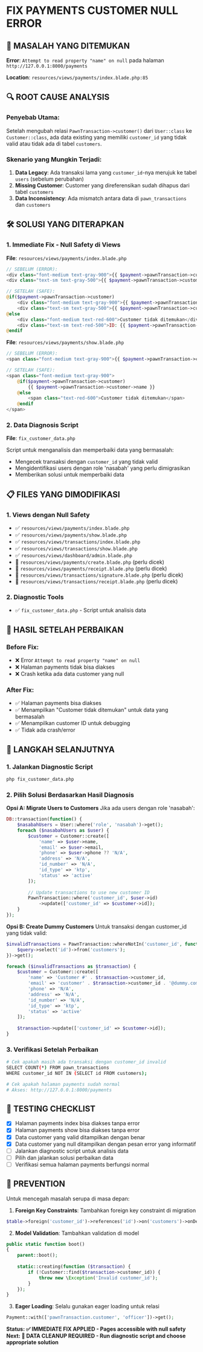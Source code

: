 # FIX PAYMENTS CUSTOMER NULL ERROR

## 🚨 MASALAH YANG DITEMUKAN

**Error**: `Attempt to read property "name" on null` pada halaman `http://127.0.0.1:8000/payments`

**Location**: `resources/views/payments/index.blade.php:85`

## 🔍 ROOT CAUSE ANALYSIS

### **Penyebab Utama:**
Setelah mengubah relasi `PawnTransaction->customer()` dari `User::class` ke `Customer::class`, ada data existing yang memiliki `customer_id` yang tidak valid atau tidak ada di tabel `customers`.

### **Skenario yang Mungkin Terjadi:**
1. **Data Legacy**: Ada transaksi lama yang `customer_id`-nya merujuk ke tabel `users` (sebelum perubahan)
2. **Missing Customer**: Customer yang direferensikan sudah dihapus dari tabel `customers`
3. **Data Inconsistency**: Ada mismatch antara data di `pawn_transactions` dan `customers`

## 🛠️ SOLUSI YANG DITERAPKAN

### **1. Immediate Fix - Null Safety di Views**

**File**: `resources/views/payments/index.blade.php`

```php
// SEBELUM (ERROR):
<div class="font-medium text-gray-900">{{ $payment->pawnTransaction->customer->name }}</div>
<div class="text-sm text-gray-500">{{ $payment->pawnTransaction->customer->phone }}</div>

// SETELAH (SAFE):
@if($payment->pawnTransaction->customer)
    <div class="font-medium text-gray-900">{{ $payment->pawnTransaction->customer->name }}</div>
    <div class="text-sm text-gray-500">{{ $payment->pawnTransaction->customer->phone }}</div>
@else
    <div class="font-medium text-red-600">Customer tidak ditemukan</div>
    <div class="text-sm text-red-500">ID: {{ $payment->pawnTransaction->customer_id }}</div>
@endif
```

**File**: `resources/views/payments/show.blade.php`

```php
// SEBELUM (ERROR):
<span class="font-medium text-gray-900">{{ $payment->pawnTransaction->customer->name }}</span>

// SETELAH (SAFE):
<span class="font-medium text-gray-900">
    @if($payment->pawnTransaction->customer)
        {{ $payment->pawnTransaction->customer->name }}
    @else
        <span class="text-red-600">Customer tidak ditemukan</span>
    @endif
</span>
```

### **2. Data Diagnosis Script**

**File**: `fix_customer_data.php`

Script untuk menganalisis dan memperbaiki data yang bermasalah:
- Mengecek transaksi dengan `customer_id` yang tidak valid
- Mengidentifikasi users dengan role 'nasabah' yang perlu dimigrasikan
- Memberikan solusi untuk memperbaiki data

## 📋 FILES YANG DIMODIFIKASI

### **1. Views dengan Null Safety**
- ✅ `resources/views/payments/index.blade.php`
- ✅ `resources/views/payments/show.blade.php`
- ✅ `resources/views/transactions/index.blade.php`
- ✅ `resources/views/transactions/show.blade.php`
- ✅ `resources/views/dashboard/admin.blade.php`
- 🔄 `resources/views/payments/create.blade.php` (perlu dicek)
- 🔄 `resources/views/payments/receipt.blade.php` (perlu dicek)
- 🔄 `resources/views/transactions/signature.blade.php` (perlu dicek)
- 🔄 `resources/views/transactions/receipt.blade.php` (perlu dicek)

### **2. Diagnostic Tools**
- ✅ `fix_customer_data.php` - Script untuk analisis data

## 🎯 HASIL SETELAH PERBAIKAN

### **Before Fix:**
- ❌ Error `Attempt to read property "name" on null`
- ❌ Halaman payments tidak bisa diakses
- ❌ Crash ketika ada data customer yang null

### **After Fix:**
- ✅ Halaman payments bisa diakses
- ✅ Menampilkan "Customer tidak ditemukan" untuk data yang bermasalah
- ✅ Menampilkan customer ID untuk debugging
- ✅ Tidak ada crash/error

## 🔧 LANGKAH SELANJUTNYA

### **1. Jalankan Diagnostic Script**
```bash
php fix_customer_data.php
```

### **2. Pilih Solusi Berdasarkan Hasil Diagnosis**

**Opsi A: Migrate Users to Customers**
Jika ada users dengan role 'nasabah':
```php
DB::transaction(function() {
    $nasabahUsers = User::where('role', 'nasabah')->get();
    foreach ($nasabahUsers as $user) {
        $customer = Customer::create([
            'name' => $user->name,
            'email' => $user->email,
            'phone' => $user->phone ?? 'N/A',
            'address' => 'N/A',
            'id_number' => 'N/A',
            'id_type' => 'ktp',
            'status' => 'active'
        ]);
        
        // Update transactions to use new customer ID
        PawnTransaction::where('customer_id', $user->id)
            ->update(['customer_id' => $customer->id]);
    }
});
```

**Opsi B: Create Dummy Customers**
Untuk transaksi dengan customer_id yang tidak valid:
```php
$invalidTransactions = PawnTransaction::whereNotIn('customer_id', function($query) {
    $query->select('id')->from('customers');
})->get();

foreach ($invalidTransactions as $transaction) {
    $customer = Customer::create([
        'name' => 'Customer #' . $transaction->customer_id,
        'email' => 'customer' . $transaction->customer_id . '@dummy.com',
        'phone' => 'N/A',
        'address' => 'N/A',
        'id_number' => 'N/A',
        'id_type' => 'ktp',
        'status' => 'active'
    ]);
    
    $transaction->update(['customer_id' => $customer->id]);
}
```

### **3. Verifikasi Setelah Perbaikan**
```bash
# Cek apakah masih ada transaksi dengan customer_id invalid
SELECT COUNT(*) FROM pawn_transactions 
WHERE customer_id NOT IN (SELECT id FROM customers);

# Cek apakah halaman payments sudah normal
# Akses: http://127.0.0.1:8000/payments
```

## 🧪 TESTING CHECKLIST

- [x] Halaman payments index bisa diakses tanpa error
- [x] Halaman payments show bisa diakses tanpa error
- [x] Data customer yang valid ditampilkan dengan benar
- [x] Data customer yang null ditampilkan dengan pesan error yang informatif
- [ ] Jalankan diagnostic script untuk analisis data
- [ ] Pilih dan jalankan solusi perbaikan data
- [ ] Verifikasi semua halaman payments berfungsi normal

## 🚨 PREVENTION

Untuk mencegah masalah serupa di masa depan:

1. **Foreign Key Constraints**: Tambahkan foreign key constraint di migration
```php
$table->foreign('customer_id')->references('id')->on('customers')->onDelete('cascade');
```

2. **Model Validation**: Tambahkan validation di model
```php
public static function boot()
{
    parent::boot();
    
    static::creating(function ($transaction) {
        if (!Customer::find($transaction->customer_id)) {
            throw new \Exception('Invalid customer_id');
        }
    });
}
```

3. **Eager Loading**: Selalu gunakan eager loading untuk relasi
```php
Payment::with(['pawnTransaction.customer', 'officer'])->get();
```

**Status: ✅ IMMEDIATE FIX APPLIED - Pages accessible with null safety**
**Next: 🔄 DATA CLEANUP REQUIRED - Run diagnostic script and choose appropriate solution**